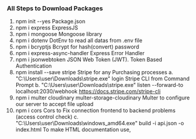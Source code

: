 ### All Steps to Download Packages

1. npm init --yes                                                                     Package.json
2. npm i express                                                                      ExpressJS 
3. npm i mongoose                                                                     Mongoose library
4. npm i dotenv                                                                       DotEnv to read all datas from .env file 
5. npm i bcryptjs                                                                     Bcrypt for hash(convert) password
6. npm i express-async-handler                                                        Express Error Handler
7. npm i jsonwebtoken                                                                 JSON Web Token (JWT). Token Based Authentication
8. npm install --save stripe                                                          Stripe for any Purchasing processes
a. "C:\Users\user\Downloads\stripe.exe" login                                         Stripe CLI from Command Prompt
b. "C:\Users\user\Downloads\stripe.exe" listen --forward-to localhost:2030/webhook    https://docs.stripe.com/stripe-cli
9. npm i multer cloudinary multer-storage-cloudinary                                  Multer to configure our server to accept file upload
10. npm i cors                                                                         Cors to Fix connection frontend to backend problems (access control check)
c. "C:\Users\user\Downloads\windows_amd64.exe" build -i api.json -o index.html        To make HTML documentation use,